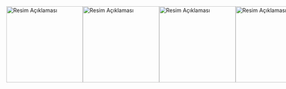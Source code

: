 <div style="display: flex;">
    <img src="https://github.com/armaganbasak/firebaseintro/assets/142909150/5ca0fe4d-9528-4337-b0f0-55ba08384b60" alt="Resim Açıklaması" style="width:200px;height:auto;">
    <img src="https://github.com/armaganbasak/firebaseintro/assets/142909150/69cc6fad-197c-45e1-a4be-ccfeb3ef58dc" alt="Resim Açıklaması" style="width:200px;height:auto;">
    <img src="https://github.com/armaganbasak/firebaseintro/assets/142909150/8d70c981-d41c-4afe-a075-75e2ce208a50" alt="Resim Açıklaması" style="width:200px;height:auto;">
    <img src="https://github.com/armaganbasak/firebaseintro/assets/142909150/1359e624-77b5-4d87-acab-dca63ebe32c7" alt="Resim Açıklaması" style="width:200px;height:auto;">
    <img src="https://github.com/armaganbasak/firebaseintro/assets/142909150/67a57bb3-5950-4fbf-9bf2-67e4d79c7a70" alt="Resim Açıklaması" style="width:200px;height:auto;">
</div>
